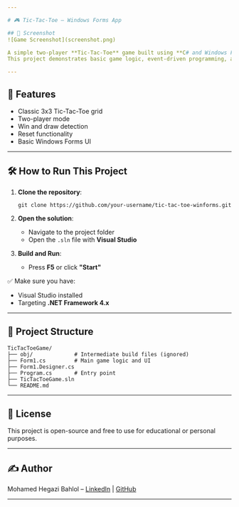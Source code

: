 ```yaml
---

# 🎮 Tic-Tac-Toe – Windows Forms App

## 📸 Screenshot
![Game Screenshot](screenshot.png)

A simple two-player **Tic-Tac-Toe** game built using **C# and Windows Forms** (.NET Framework).  
This project demonstrates basic game logic, event-driven programming, and UI development in a desktop environment.

---
```


## 🚀 Features
- Classic 3x3 Tic-Tac-Toe grid  
- Two-player mode  
- Win and draw detection  
- Reset functionality  
- Basic Windows Forms UI  

---

## 🛠️ How to Run This Project

1. **Clone the repository**:
   ```
   git clone https://github.com/your-username/tic-tac-toe-winforms.git
   ```

2. **Open the solution**:
   - Navigate to the project folder  
   - Open the `.sln` file with **Visual Studio**

3. **Build and Run**:
   - Press **F5** or click **"Start"**

✅ Make sure you have:
- Visual Studio installed  
- Targeting **.NET Framework 4.x**

---

## 📂 Project Structure
```
TicTacToeGame/
├── obj/             # Intermediate build files (ignored)
├── Form1.cs         # Main game logic and UI
├── Form1.Designer.cs
├── Program.cs       # Entry point
├── TicTacToeGame.sln
└── README.md
```

---

## 📄 License
This project is open-source and free to use for educational or personal purposes.

---

## ✍️ Author
Mohamed Hegazi Bahlol – [LinkedIn](www.linkedin.com/in/mohamed-hodaib-2670b2344) | [GitHub]((https://github.com/mohamedHodaib))

---

